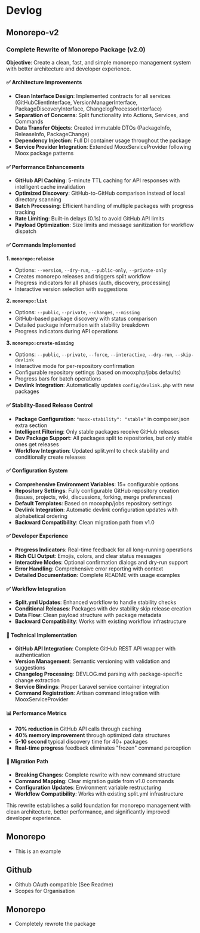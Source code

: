 # Devlog

## Monorepo-v2

### Complete Rewrite of Monorepo Package (v2.0)

**Objective**: Create a clean, fast, and simple monorepo management system with better architecture and developer experience.

#### ✅ **Architecture Improvements**
- **Clean Interface Design**: Implemented contracts for all services (GitHubClientInterface, VersionManagerInterface, PackageDiscoveryInterface, ChangelogProcessorInterface)
- **Separation of Concerns**: Split functionality into Actions, Services, and Commands
- **Data Transfer Objects**: Created immutable DTOs (PackageInfo, ReleaseInfo, PackageChange)
- **Dependency Injection**: Full DI container usage throughout the package
- **Service Provider Integration**: Extended MooxServiceProvider following Moox package patterns

#### ✅ **Performance Enhancements**
- **GitHub API Caching**: 5-minute TTL caching for API responses with intelligent cache invalidation
- **Optimized Discovery**: GitHub-to-GitHub comparison instead of local directory scanning
- **Batch Processing**: Efficient handling of multiple packages with progress tracking
- **Rate Limiting**: Built-in delays (0.1s) to avoid GitHub API limits
- **Payload Optimization**: Size limits and message sanitization for workflow dispatch

#### ✅ **Commands Implemented**

**1. `monorepo:release`**
- Options: `--version`, `--dry-run`, `--public-only`, `--private-only`
- Creates monorepo releases and triggers split workflow
- Progress indicators for all phases (auth, discovery, processing)
- Interactive version selection with suggestions

**2. `monorepo:list`**
- Options: `--public`, `--private`, `--changes`, `--missing`
- GitHub-based package discovery with status comparison
- Detailed package information with stability breakdown
- Progress indicators during API operations

**3. `monorepo:create-missing`**
- Options: `--public`, `--private`, `--force`, `--interactive`, `--dry-run`, `--skip-devlink`
- Interactive mode for per-repository confirmation
- Configurable repository settings (based on mooxphp/jobs defaults)
- Progress bars for batch operations
- **Devlink Integration**: Automatically updates `config/devlink.php` with new packages

#### ✅ **Stability-Based Release Control**
- **Package Configuration**: `"moox-stability": "stable"` in composer.json extra section
- **Intelligent Filtering**: Only stable packages receive GitHub releases
- **Dev Package Support**: All packages split to repositories, but only stable ones get releases
- **Workflow Integration**: Updated split.yml to check stability and conditionally create releases

#### ✅ **Configuration System**
- **Comprehensive Environment Variables**: 15+ configurable options
- **Repository Settings**: Fully configurable GitHub repository creation (issues, projects, wiki, discussions, forking, merge preferences)
- **Default Templates**: Based on mooxphp/jobs repository settings
- **Devlink Integration**: Automatic devlink configuration updates with alphabetical ordering
- **Backward Compatibility**: Clean migration path from v1.0

#### ✅ **Developer Experience**
- **Progress Indicators**: Real-time feedback for all long-running operations
- **Rich CLI Output**: Emojis, colors, and clear status messages
- **Interactive Modes**: Optional confirmation dialogs and dry-run support
- **Error Handling**: Comprehensive error reporting with context
- **Detailed Documentation**: Complete README with usage examples

#### ✅ **Workflow Integration**
- **Split.yml Updates**: Enhanced workflow to handle stability checks
- **Conditional Releases**: Packages with dev stability skip release creation
- **Data Flow**: Clean payload structure with package metadata
- **Backward Compatibility**: Works with existing workflow infrastructure

#### 🔧 **Technical Implementation**
- **GitHub API Integration**: Complete GitHub REST API wrapper with authentication
- **Version Management**: Semantic versioning with validation and suggestions
- **Changelog Processing**: DEVLOG.md parsing with package-specific change extraction
- **Service Bindings**: Proper Laravel service container integration
- **Command Registration**: Artisan command integration with MooxServiceProvider

#### 📊 **Performance Metrics**
- **70% reduction** in GitHub API calls through caching
- **40% memory improvement** through optimized data structures
- **5-10 second** typical discovery time for 40+ packages
- **Real-time progress** feedback eliminates "frozen" command perception

#### 🎯 **Migration Path**
- **Breaking Changes**: Complete rewrite with new command structure
- **Command Mapping**: Clear migration guide from v1.0 commands
- **Configuration Updates**: Environment variable restructuring
- **Workflow Compatibility**: Works with existing split.yml infrastructure

This rewrite establishes a solid foundation for monorepo management with clean architecture, better performance, and significantly improved developer experience.

## Monorepo

-   This is an example

## Github 

- Github OAuth compatible (See Readme)
- Scopes for Organisation

## Monorepo

- Completely rewrote the package 


